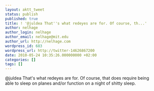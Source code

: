 ```yaml
---
layout: aktt_tweet
status: publish
published: true
title: ! '@juldea That''s what redeyes are for. Of course, th...'
author: nelhage
author_login: nelhage
author_email: nelhage@mit.edu
author_url: http://nelhage.com
wordpress_id: 683
wordpress_url: http://twitter-14626867200
date: 2010-05-24 10:35:26.000000000 +02:00
categories: []
tags: []
---
```

@juldea That's what redeyes are for. Of course, that does require being able to sleep on planes and&#47;or function on a night of shitty sleep.
